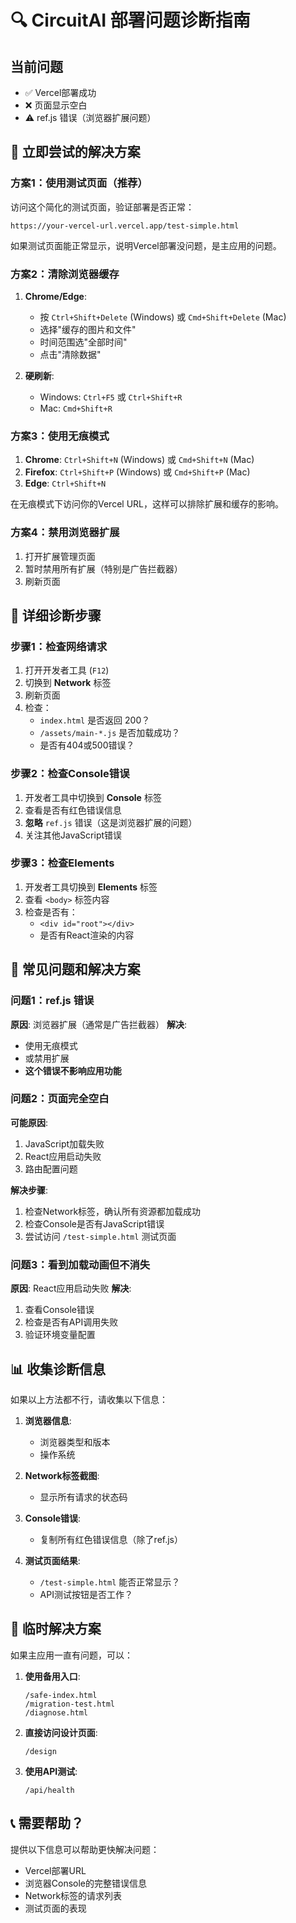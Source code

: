 # 🔍 CircuitAI 部署问题诊断指南

## 当前问题
- ✅ Vercel部署成功
- ❌ 页面显示空白
- ⚠️ ref.js 错误（浏览器扩展问题）

## 🎯 立即尝试的解决方案

### 方案1：使用测试页面（推荐）
访问这个简化的测试页面，验证部署是否正常：
```
https://your-vercel-url.vercel.app/test-simple.html
```

如果测试页面能正常显示，说明Vercel部署没问题，是主应用的问题。

### 方案2：清除浏览器缓存
1. **Chrome/Edge**:
   - 按 `Ctrl+Shift+Delete` (Windows) 或 `Cmd+Shift+Delete` (Mac)
   - 选择"缓存的图片和文件"
   - 时间范围选"全部时间"
   - 点击"清除数据"

2. **硬刷新**:
   - Windows: `Ctrl+F5` 或 `Ctrl+Shift+R`
   - Mac: `Cmd+Shift+R`

### 方案3：使用无痕模式
1. **Chrome**: `Ctrl+Shift+N` (Windows) 或 `Cmd+Shift+N` (Mac)
2. **Firefox**: `Ctrl+Shift+P` (Windows) 或 `Cmd+Shift+P` (Mac)
3. **Edge**: `Ctrl+Shift+N`

在无痕模式下访问你的Vercel URL，这样可以排除扩展和缓存的影响。

### 方案4：禁用浏览器扩展
1. 打开扩展管理页面
2. 暂时禁用所有扩展（特别是广告拦截器）
3. 刷新页面

## 🔧 详细诊断步骤

### 步骤1：检查网络请求
1. 打开开发者工具 (`F12`)
2. 切换到 **Network** 标签
3. 刷新页面
4. 检查：
   - `index.html` 是否返回 200？
   - `/assets/main-*.js` 是否加载成功？
   - 是否有404或500错误？

### 步骤2：检查Console错误
1. 开发者工具中切换到 **Console** 标签
2. 查看是否有红色错误信息
3. **忽略** `ref.js` 错误（这是浏览器扩展的问题）
4. 关注其他JavaScript错误

### 步骤3：检查Elements
1. 开发者工具切换到 **Elements** 标签
2. 查看 `<body>` 标签内容
3. 检查是否有：
   - `<div id="root"></div>`
   - 是否有React渲染的内容

## 🐛 常见问题和解决方案

### 问题1：ref.js 错误
**原因**: 浏览器扩展（通常是广告拦截器）
**解决**: 
- 使用无痕模式
- 或禁用扩展
- **这个错误不影响应用功能**

### 问题2：页面完全空白
**可能原因**:
1. JavaScript加载失败
2. React应用启动失败
3. 路由配置问题

**解决步骤**:
1. 检查Network标签，确认所有资源都加载成功
2. 检查Console是否有JavaScript错误
3. 尝试访问 `/test-simple.html` 测试页面

### 问题3：看到加载动画但不消失
**原因**: React应用启动失败
**解决**: 
1. 查看Console错误
2. 检查是否有API调用失败
3. 验证环境变量配置

## 📊 收集诊断信息

如果以上方法都不行，请收集以下信息：

1. **浏览器信息**:
   - 浏览器类型和版本
   - 操作系统

2. **Network标签截图**:
   - 显示所有请求的状态码

3. **Console错误**:
   - 复制所有红色错误信息（除了ref.js）

4. **测试页面结果**:
   - `/test-simple.html` 能否正常显示？
   - API测试按钮是否工作？

## 🚀 临时解决方案

如果主应用一直有问题，可以：

1. **使用备用入口**:
   ```
   /safe-index.html
   /migration-test.html
   /diagnose.html
   ```

2. **直接访问设计页面**:
   ```
   /design
   ```

3. **使用API测试**:
   ```
   /api/health
   ```

## 📞 需要帮助？

提供以下信息可以帮助更快解决问题：
- Vercel部署URL
- 浏览器Console的完整错误信息
- Network标签的请求列表
- 测试页面的表现